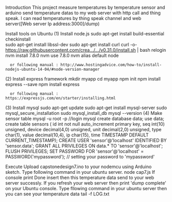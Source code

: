 
Introduction
This project measure temperatures by temperature sensor and arduino send temperature datas to 
my web server with http call and thing speak. 
I can read temperatures by thing speak channel and web server([Web server Ip address:3000]/dump)

Install tools on Ubuntu
  (1) Install node.js
      sudo apt-get install build-essential checkinstall  
      sudo apt-get install libssl-dev
      sudo apt-get install curl
      curl -o- https://raw.githubusercontent.com/crea…/…/v0.31.0/install.sh | bash
      relogin
      nvm install 7.8.0
      nvm use 7.8.0
      nvm alias default node
      
      or following manual : http://www.hostingadvice.com/how-to/install-nodejs-ubuntu-14-04/#node-version-manager
  (2) Install express framework
      mkdir myapp
      cd myapp
      npm init
      npm install express --save
      npm install express
      
      or following manual : https://expressjs.com/en/starter/installing.html
  (3) Install mysql
      sudo apt-get update
      sudo apt-get install mysql-server
      sudo mysql_secure_installation
      sudo mysql_install_db
      mysql --version
  (4) Make sensor table
      mysql -u root -p       //login mysql
      create database data;
      use data;
        create table sensors (
        id int not null auto_increment primary key,
        seq int(10) unsigned,
        device decimal(4,0) unsigned,
        unit decimal(2,0) unsigned,
        type char(1),
        value decimal(10,4),
        ip char(15),
        time TIMESTAMP DEFAULT CURRENT_TIMESTAMP);
        CREATE USER 'sensor'@'localhost' IDENTIFIED BY 'sensor.data';
        GRANT ALL PRIVILEGES ON data.* TO 'sensor'@'localhost';
        FLUSH PRIVILEGES;
        SET PASSWORD FOR 'sensor'@'localhost' = PASSWORD('mypassword');     // setting your password to 'mypassword'

Execute
Upload capstonedesign7.ino to your nodemcu using Arduino sketch.
Type following command in your ubuntu server.
  node cap7.js 
If console print Done insert then this temperature data send to your web server successly.
If you refresh your web server then print 'dump complete' on your Ubuntu console.
Type fllowing command in your ubuntu server then you can see your temperature data
  tail -f   LOG.txt   
